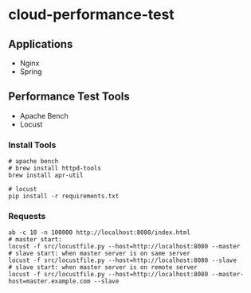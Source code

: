 # cloud-performance-test

## Applications 
- Nginx
- Spring

## Performance Test Tools
- Apache Bench
- Locust

### Install Tools
```shell
# apache bench
# brew install httpd-tools
brew install apr-util

# locust
pip install -r requirements.txt
```

### Requests
```shell
ab -c 10 -n 100000 http://localhost:8080/index.html
# master start:
locust -f src/locustfile.py --host=http://localhost:8080 --master
# slave start: when master server is on same server
locust -f src/locustfile.py --host=http://localhost:8080 --slave
# slave start: when master server is on remote server
locust -f src/locustfile.py --host=http://localhost:8080 --master-host=master.example.com --slave
```